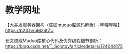 # 教学网址

【大并发服务器架构（陈硕muduo库源码解析）-哔哩哔哩】 https://b23.tv/uMzStZU

长文梳理Muduo库核心代码及优秀编程细节剖析：https://blog.csdn.net/T_Solotov/article/details/124044175